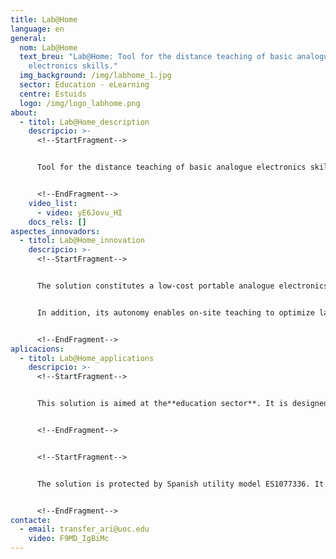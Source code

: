 ```yaml
---
title: Lab@Home
language: en
general:
  nom: Lab@Home
  text_breu: "Lab@Home: Tool for the distance teaching of basic analogue
    electronics skills."
  img_background: /img/labhome_1.jpg
  sector: Education - eLearning
  centre: Estuids
  logo: /img/logo_labhome.png
about:
  - titol: Lab@Home_description
    descripcio: >-
      <!--StartFragment-->


      Tool for the distance teaching of basic analogue electronics skills. It comprises an electronic instrumentation board with PC connectivity and associated software to manage it.[Lab@Home](mailto:Lab@Home)allows the student to learn, through practice, the design and assembly of electronic circuits and the use of the signal generation apparatus of an electronics laboratory, with which they will be able to power the circuits and take measurements with a multimeter and an oscilloscope.


      <!--EndFragment-->
    video_list:
      - video: yE6Jovu_HI
    docs_rels: []
aspectes_innovadors:
  - titol: Lab@Home_innovation
    descripcio: >-
      <!--StartFragment-->


      The solution constitutes a low-cost portable analogue electronics laboratory. It can, then, be applied to the online learning of the basic electronics skills (design and assembly of electronic circuits and the use of the signal generation apparatus of an electronics laboratory) that are acquired in on-site education.


      In addition, its autonomy enables on-site teaching to optimize laboratory practice time, which means it can be tailored to students' different learning paces.


      <!--EndFragment-->
aplicacions:
  - titol: Lab@Home_applications
    descripcio: >-
      <!--StartFragment-->


      This solution is aimed at the**education sector**. It is designed for educational institutions that teach analogue and digital electronics content.


      <!--EndFragment-->


      <!--StartFragment-->


      The solution is protected by Spanish utility model ES1077336. It is entitled: "Electronic circuit assembly and measurement system".


      <!--EndFragment-->
contacte:
  - email: transfer_ari@uoc.edu
    video: F9MD_IgBiMc
---
```

